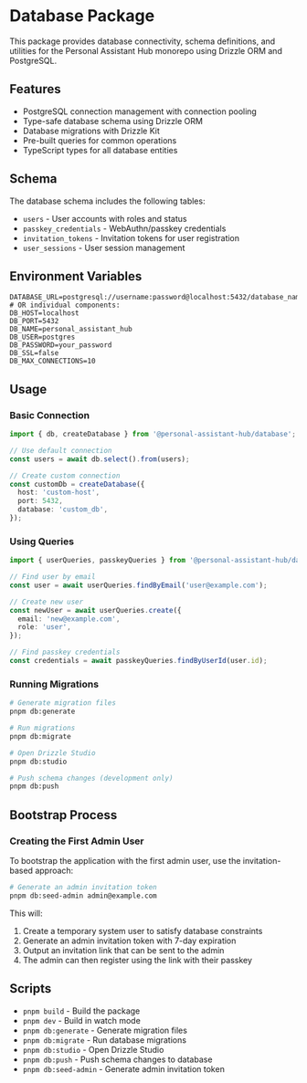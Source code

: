 # Database Package

This package provides database connectivity, schema definitions, and utilities for the Personal
Assistant Hub monorepo using Drizzle ORM and PostgreSQL.

## Features

- PostgreSQL connection management with connection pooling
- Type-safe database schema using Drizzle ORM
- Database migrations with Drizzle Kit
- Pre-built queries for common operations
- TypeScript types for all database entities

## Schema

The database schema includes the following tables:

- `users` - User accounts with roles and status
- `passkey_credentials` - WebAuthn/passkey credentials
- `invitation_tokens` - Invitation tokens for user registration
- `user_sessions` - User session management

## Environment Variables

```env
DATABASE_URL=postgresql://username:password@localhost:5432/database_name
# OR individual components:
DB_HOST=localhost
DB_PORT=5432
DB_NAME=personal_assistant_hub
DB_USER=postgres
DB_PASSWORD=your_password
DB_SSL=false
DB_MAX_CONNECTIONS=10
```

## Usage

### Basic Connection

```typescript
import { db, createDatabase } from '@personal-assistant-hub/database';

// Use default connection
const users = await db.select().from(users);

// Create custom connection
const customDb = createDatabase({
  host: 'custom-host',
  port: 5432,
  database: 'custom_db',
});
```

### Using Queries

```typescript
import { userQueries, passkeyQueries } from '@personal-assistant-hub/database';

// Find user by email
const user = await userQueries.findByEmail('user@example.com');

// Create new user
const newUser = await userQueries.create({
  email: 'new@example.com',
  role: 'user',
});

// Find passkey credentials
const credentials = await passkeyQueries.findByUserId(user.id);
```

### Running Migrations

```bash
# Generate migration files
pnpm db:generate

# Run migrations
pnpm db:migrate

# Open Drizzle Studio
pnpm db:studio

# Push schema changes (development only)
pnpm db:push
```

## Bootstrap Process

### Creating the First Admin User

To bootstrap the application with the first admin user, use the invitation-based approach:

```bash
# Generate an admin invitation token
pnpm db:seed-admin admin@example.com
```

This will:

1. Create a temporary system user to satisfy database constraints
2. Generate an admin invitation token with 7-day expiration
3. Output an invitation link that can be sent to the admin
4. The admin can then register using the link with their passkey

## Scripts

- `pnpm build` - Build the package
- `pnpm dev` - Build in watch mode
- `pnpm db:generate` - Generate migration files
- `pnpm db:migrate` - Run database migrations
- `pnpm db:studio` - Open Drizzle Studio
- `pnpm db:push` - Push schema changes to database
- `pnpm db:seed-admin` - Generate admin invitation token
